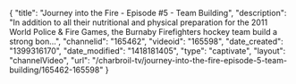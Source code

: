 {
    "title": "Journey into the Fire - Episode #5 - Team Building",
    "description": "In addition to all their nutritional and physical preparation for the 2011 World Police & Fire Games, the Burnaby Firefighters hockey team build a strong bon...",
    "channelid": "165462",
    "videoid": "165598",
    "date_created": "1399316170",
    "date_modified": "1418181405",
    "type": "captivate",
    "layout": "channelVideo",
    "url": "\/charbroil-tv\/journey-into-the-fire-episode-5-team-building\/165462-165598"
}